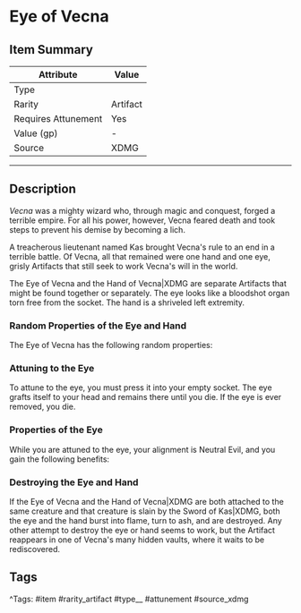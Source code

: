 # Eye of Vecna

## Item Summary

| Attribute            | Value                        |
|----------------------|------------------------------|
| Type                 |   |
| Rarity               | Artifact             |
| Requires Attunement  | Yes                |
| Value (gp)           | -    |
| Source               | XDMG |

---

## Description

_Vecna_ was a mighty wizard who, through magic and conquest, forged a terrible empire. For all his power, however, Vecna feared death and took steps to prevent his demise by becoming a lich.

A treacherous lieutenant named Kas brought Vecna's rule to an end in a terrible battle. Of Vecna, all that remained were one hand and one eye, grisly Artifacts that still seek to work Vecna's will in the world.

The Eye of Vecna and the Hand of Vecna|XDMG are separate Artifacts that might be found together or separately. The eye looks like a bloodshot organ torn free from the socket. The hand is a shriveled left extremity.

### Random Properties of the Eye and Hand

The Eye of Vecna has the following random properties:

### Attuning to the Eye

To attune to the eye, you must press it into your empty socket. The eye grafts itself to your head and remains there until you die. If the eye is ever removed, you die.

### Properties of the Eye

While you are attuned to the eye, your alignment is Neutral Evil, and you gain the following benefits:

### Destroying the Eye and Hand

If the Eye of Vecna and the Hand of Vecna|XDMG are both attached to the same creature and that creature is slain by the Sword of Kas|XDMG, both the eye and the hand burst into flame, turn to ash, and are destroyed. Any other attempt to destroy the eye or hand seems to work, but the Artifact reappears in one of Vecna's many hidden vaults, where it waits to be rediscovered.

## Tags

^Tags: #item #rarity_artifact #type__ #attunement #source_xdmg